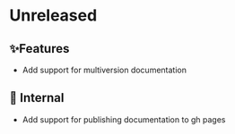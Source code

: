 # Unreleased

## ✨Features

* Add support for multiversion documentation

## 🔩 Internal

* Add support for publishing documentation to gh pages

